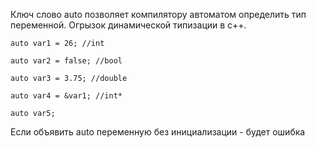 Ключ слово auto позволяет компилятору автоматом определить тип переменной. Огрызок динамической типизации в с++.
```
auto var1 = 26; //int

auto var2 = false; //bool

auto var3 = 3.75; //double

auto var4 = &var1; //int*

auto var5;
```

Если объявить auto переменную без инициализации - будет ошибка